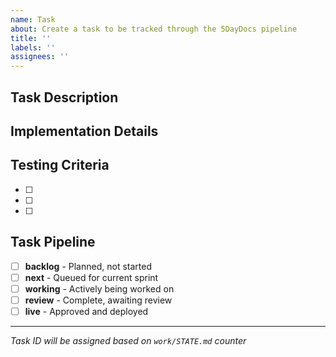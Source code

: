 ```yaml
---
name: Task
about: Create a task to be tracked through the 5DayDocs pipeline
title: ''
labels: ''
assignees: ''
---
```


## Task Description
<!-- What needs to be done? -->

## Implementation Details
<!-- How should this be implemented? -->

## Testing Criteria
<!-- How do we verify this task is complete? -->
- [ ]
- [ ]
- [ ]

## Task Pipeline
<!-- Task will move through these stages -->
- [ ] **backlog** - Planned, not started
- [ ] **next** - Queued for current sprint
- [ ] **working** - Actively being worked on
- [ ] **review** - Complete, awaiting review
- [ ] **live** - Approved and deployed

---
*Task ID will be assigned based on `work/STATE.md` counter*